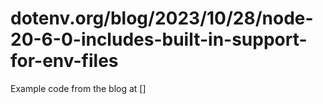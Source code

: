 # dotenv.org/blog/2023/10/28/node-20-6-0-includes-built-in-support-for-env-files

Example code from the blog at []
